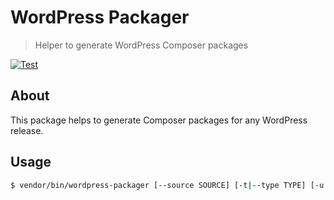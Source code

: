 # WordPress Packager

> Helper to generate WordPress Composer packages

[![Test](https://github.com/roots/wordpress-packager/actions/workflows/test.yml/badge.svg)](https://github.com/roots/wordpress-packager/actions/workflows/test.yml)

## About

This package helps to generate Composer packages for any WordPress release.

## Usage

```bash
$ vendor/bin/wordpress-packager [--source SOURCE] [-t|--type TYPE] [-u|--unstable] [--license LICENSE] [--] <remote> <package>
```
